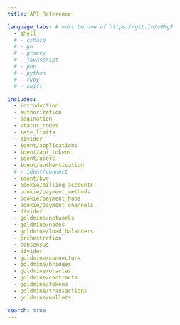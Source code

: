 ```yaml
---
title: API Reference

language_tabs: # must be one of https://git.io/vQNgJ
  - shell
  # - csharp
  # - go
  # - groovy
  # - javascript
  # - php
  # - python
  # - ruby
  # - swift

includes:
  - introduction
  - authorization
  - pagination
  - status_codes
  - rate_limits
  - divider
  - ident/applications
  - ident/api_tokens
  - ident/users
  - ident/authentication
  # - ident/connect
  - ident/kyc
  - bookie/billing_accounts
  - bookie/payment_methods
  - bookie/payment_hubs
  - bookie/payment_channels
  - divider
  - goldmine/networks
  - goldmine/nodes
  - goldmine/load_balancers
  - orchestration
  - consensus
  - divider
  - goldmine/connectors
  - goldmine/bridges
  - goldmine/oracles
  - goldmine/contracts
  - goldmine/tokens
  - goldmine/transactions
  - goldmine/wallets

search: true
---
```

